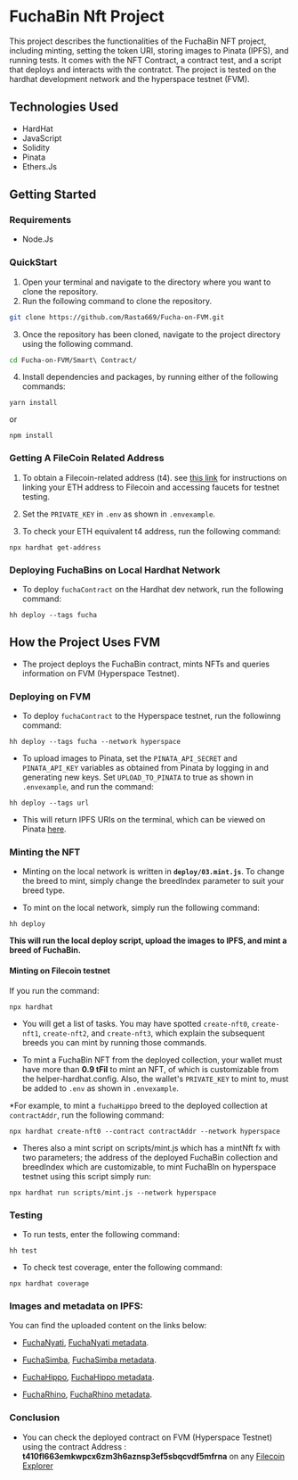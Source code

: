 # FuchaBin Nft Project
This project describes the functionalities of the FuchaBin NFT project, including minting, setting the token URI, storing images to Pinata (IPFS), and running tests. It comes with the NFT Contract, a contract test, and a script that deploys and interacts with the contratct. The project is tested on the hardhat development network and the hyperspace testnet (FVM).

## Technologies Used
* HardHat
* JavaScript
* Solidity
* Pinata
* Ethers.Js

## Getting Started
### Requirements
* Node.Js

### QuickStart
1. Open your terminal and navigate to the directory where you want to clone the repository. 
2. Run the following command to clone the repository.

```bash
git clone https://github.com/Rasta669/Fucha-on-FVM.git
```

3. Once the repository has been cloned, navigate to the project directory using the following command.

```bash
cd Fucha-on-FVM/Smart\ Contract/
```

4. Install dependencies and packages, by running either of the following commands:

```
yarn install
```

or

```
npm install
```

### Getting A FileCoin Related Address

1.  To obtain a Filecoin-related address (t4). see [this link](https://github.com/filecoin-project/testnet-hyperspace) for instructions on linking your ETH address to Filecoin and accessing faucets for testnet testing.

2.  Set the `PRIVATE_KEY` in `.env` as shown in `.envexample`.

3.  To check your ETH equivalent t4 address, run the following command:

```
npx hardhat get-address
```

### Deploying FuchaBins on Local Hardhat Network

* To deploy `fuchaContract` on the Hardhat dev network, run the following command:

```
hh deploy --tags fucha
```

## How the Project Uses FVM

* The project deploys the FuchaBin contract, mints NFTs and queries information on FVM (Hyperspace Testnet).

### Deploying on FVM

* To deploy `fuchaContract` to the Hyperspace testnet, run the followinng command:

```
hh deploy --tags fucha --network hyperspace
```

* To upload images to Pinata, set the `PINATA_API_SECRET` and `PINATA_API_KEY` variables as obtained from Pinata by logging in and generating new keys. Set `UPLOAD_TO_PINATA` to true as shown in `.envexample`, and run the command:

```
hh deploy --tags url
```

* This will return IPFS URIs on the terminal, which can be viewed on Pinata [here](https://app.pinata.cloud/pinmanager#).

### Minting the NFT

* Minting on the local network is written in **`deploy/03.mint.js`**. To change the breed to mint, simply change the breedIndex parameter to suit your breed type. 

* To mint on the local network, simply run the following command:

```
hh deploy
```

**This will run the local deploy script, upload the images to IPFS, and mint a breed of FuchaBin.**

#### Minting on Filecoin testnet

If you run the command:

```
npx hardhat
``` 

* You will get a list of tasks. You may have spotted `create-nft0`, `create-nft1`, `create-nft2`, and `create-nft3`, which explain the subsequent breeds you can mint by running those commands. 

* To mint a FuchaBin NFT from the deployed collection, your wallet must have more than **0.9 tFil** to mint an NFT, of which is customizable from the helper-hardhat.config. Also, the wallet's `PRIVATE_KEY` to mint to, must be added to `.env` as shown in `.envexample`.

*For example, to mint a `fuchaHippo` breed to the deployed collection at `contractAddr`, run the following command:

```
npx hardhat create-nft0 --contract contractAddr --network hyperspace
```

* Theres also a mint script on scripts/mint.js which has a mintNft fx with two parameters; the address of the deployed FuchaBin collection and breedIndex which are customizable, to mint FuchaBIn on hyperspace testnet using this script simply run:

```
npx hardhat run scripts/mint.js --network hyperspace
```


### Testing

* To run tests, enter the following command:

```
hh test
```

* To check test coverage, enter the following command:

```
npx hardhat coverage
```

### Images and metadata on IPFS:

You can find the uploaded content on the links below:

* [FuchaNyati](https://ipfs.io/ipfs/QmY6sAQQJaUTHYjp24wHRaG3t27eVhKkb7HF2HioBL2RJ9?filename=fuchaNyati.jpg), [FuchaNyati metadata](https://ipfs.io/ipfs/QmZYRrYPkNvZioeoAS3aq82rCoe5Gjc9xVmoaKG7BnAc91?filename=fuchaNyati.json).


* [FuchaSimba](https://ipfs.io/ipfs/QmXGXWivnCKC4A55UKgXAQSJAvneaAze2KKtVbmhPW62Hd?filename=fuchaSimba.jpg), [FuchaSimba metadata](https://ipfs.io/ipfs/QmVxJqc9owsrNvpPjqkCAhWEoEyqZNcQnt8tZFeh4BB94q?filename=fuchaSimba.json).


* [FuchaHippo](https://ipfs.io/ipfs/QmehCt7S8WXeA6srd9nukuZaVyeRJ4K7ARLwu9qjuztoeK?filename=fuchaHippo.jpg), [FuchaHippo metadata](https://ipfs.io/ipfs/QmeSbkumWmf3Wsj4ehaLuFPDBupm1e9Ws761wWhpUgxpSE?filename=fuchaHippo.json).


* [FuchaRhino](https://ipfs.io/ipfs/QmbaaebZBR5w16rQqdAkuTKNtmF33S66jBmVKmiEVPy8sk?filename=fuchaRhino.jpg), [FuchaRhino metadata](https://ipfs.io/ipfs/QmTjHH2PbmjZ1XMeyVS3uwnJkxReC3ns6367gaU7f9LH6Z?filename=fuchaRhino.json).

### Conclusion

* You can check the deployed contract on FVM (Hyperspace Testnet) using the contract Address : 
**t410fl663emkwpcx6zm3h6aznsp3ef5sbqcvdf5mfrna** on any [Filecoin Explorer](https://hyperspace.filscan.io/address/general?address=t410fl663emkwpcx6zm3h6aznsp3ef5sbqcvdf5mfrna)

